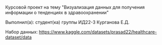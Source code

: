 Курсовой проект на тему "Визуализация данных для получения информации о тенденциях в здравоохранении"

Выполнил(а): студент(ка) группы ИД22-3 Курганова Е.Д.

Набор данных: https://www.kaggle.com/datasets/prasad22/healthcare-dataset/data
